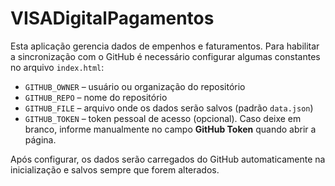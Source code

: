 # VISADigitalPagamentos

Esta aplicação gerencia dados de empenhos e faturamentos. Para habilitar a sincronização com o GitHub é necessário configurar algumas constantes no arquivo `index.html`:

- `GITHUB_OWNER` – usuário ou organização do repositório
- `GITHUB_REPO` – nome do repositório
- `GITHUB_FILE` – arquivo onde os dados serão salvos (padrão `data.json`)
- `GITHUB_TOKEN` – token pessoal de acesso (opcional). Caso deixe em branco, informe manualmente no campo **GitHub Token** quando abrir a página.

Após configurar, os dados serão carregados do GitHub automaticamente na inicialização e salvos sempre que forem alterados.
